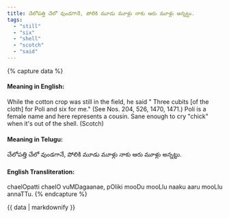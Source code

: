 ```yaml
---
title: చేలోపత్తి చేలో వుండగానే, పోలికి మూడు మూళ్లు నాకు ఆరు మూళ్లు అన్నట్టు.
tags:
  - "still"
  - "six"
  - "shell"
  - "scotch"
  - "said"
---
```


{% capture data %}
#### Meaning in English:
While the cotton crop was still in the field, he said " Three cubits [of the cloth] for Poli and six for me."
(See Nos. 204, 526, 1470, 1471.)
Poli is a female name and here represents a cousin.
Sane enough to cry "chick" when it's out of the shell. (Scotch)

#### Meaning in Telugu:
చేలోపత్తి చేలో వుండగానే, పోలికి మూడు మూళ్లు నాకు ఆరు మూళ్లు అన్నట్టు.

#### English Transliteration:
chaelOpatti chaelO vuMDagaanae, pOliki mooDu mooLlu naaku aaru mooLlu annaTTu.
{% endcapture %}

{{ data | markdownify }}

